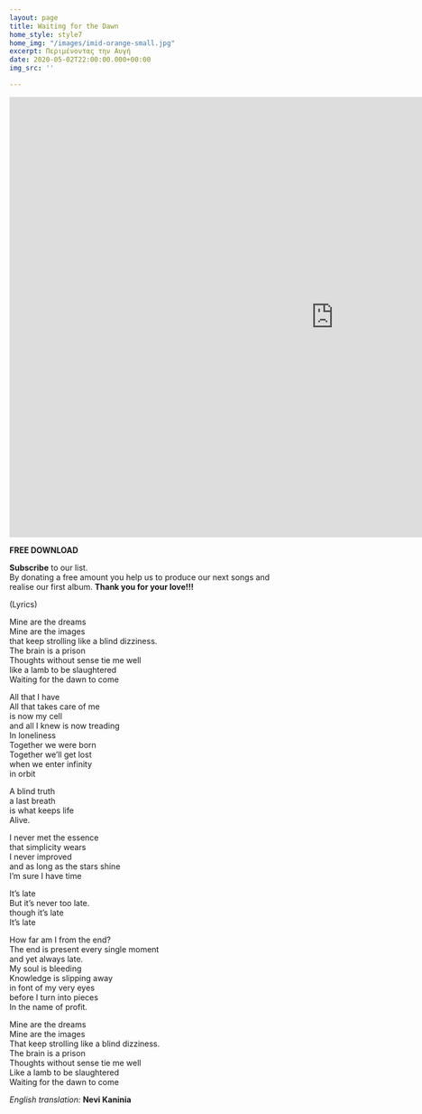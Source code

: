 ```yaml
---
layout: page
title: Waiting for the Dawn
home_style: style7
home_img: "/images/imid-orange-small.jpg"
excerpt: Περιμένοντας την Αυγή
date: 2020-05-02T22:00:00.000+00:00
img_src: ''

---
```

<iframe title="vimeo-player" src="https://player.vimeo.com/video/414499503" width="1150" height="780" frameborder="0" allowfullscreen></iframe>

**FREE DOWNLOAD**

**Subscribe** to our list.  
By donating a free amount you help us to produce our next songs and realise our first album. **Thank you for your love!!!**

(Lyrics)

Mine are the dreams  
Mine are the images  
that keep strolling like a blind dizziness.  
The brain is a prison  
Thoughts without sense tie me well  
like a lamb to be slaughtered  
Waiting for the dawn to come

All that I have  
All that takes care of me  
is now my cell  
and all I knew is now treading  
In loneliness  
Together we were born  
Together we’ll get lost  
when we enter infinity  
in orbit

A blind truth  
a last breath  
is what keeps life  
Alive.

I never met the essence  
that simplicity wears  
I never improved  
and as long as the stars shine  
I’m sure I have time

It’s late  
But it’s never too late.  
though it’s late  
It’s late

How far am I from the end?  
The end is present every single moment  
and yet always late.  
My soul is bleeding  
Knowledge is slipping away  
in font of my very eyes  
before I turn into pieces  
In the name of profit.

Mine are the dreams  
Mine are the images  
That keep strolling like a blind dizziness.  
The brain is a prison  
Thoughts without sense tie me well  
Like a lamb to be slaughtered  
Waiting for the dawn to come

_English translation:_ **Nevi Kaninia**